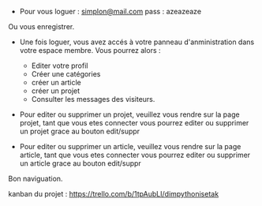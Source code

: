 - Pour vous loguer :  simplon@mail.com
            pass   :  azeazeaze

Ou vous enregistrer.

- Une fois loguer, vous avez accés à votre panneau d'anministration dans votre espace membre. Vous pourrez alors :
    - Editer votre profil
    - Créer une catégories
    - créer un article
    - créer un projet
    - Consulter les messages des visiteurs.

- Pour editer ou supprimer un projet, veuillez vous rendre sur la page projet, tant que vous etes connecter vous pourrez editer ou supprimer un projet
  grace au bouton edit/suppr


- Pour editer ou supprimer un article, veuillez vous rendre sur la page article, tant que vous etes connecter vous pourrez editer ou supprimer un article
  grace au bouton edit/suppr

Bon naviguation.


kanban du projet : https://trello.com/b/1tpAubLI/dimpythonisetak